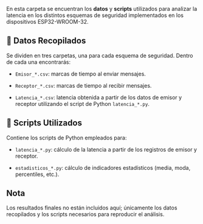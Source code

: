 En esta carpeta se encuentran los **datos** y **scripts** utilizados para analizar la latencia en los distintos esquemas de seguridad implementados en los dispositivos ESP32-WROOM-32.

## 📂 Datos Recopilados

Se dividen en tres carpetas, una para cada esquema de seguridad. Dentro de cada una encontrarás:

- `Emisor_*.csv`: marcas de tiempo al enviar mensajes.

- `Receptor_*.csv`: marcas de tiempo al recibir mensajes.

- `Latencia_*.csv`: latencia obtenida a partir de los datos de emisor y receptor utilizando el script de Python `latencia_*.py`.



## 📂 Scripts Utilizados

Contiene los scripts de Python empleados para:

- `latencia_*.py`: cálculo de la latencia a partir de los registros de emisor y receptor.

- `estadisticos_*.py`: cálculo de indicadores estadísticos (media, moda, percentiles, etc.).



## Nota

Los resultados finales no están incluidos aquí; únicamente los datos recopilados y los scripts necesarios para reproducir el análisis.

